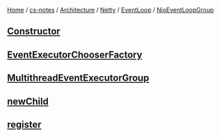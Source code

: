 [Home](https://mengxianbin.github.io) /
[cs-notes](https://mengxianbin.github.io/cs-notes/site) /
[Architecture](https://mengxianbin.github.io/cs-notes/site/Architecture) /
[Netty](https://mengxianbin.github.io/cs-notes/site/Architecture/Netty) /
[EventLoop](https://mengxianbin.github.io/cs-notes/site/Architecture/Netty/EventLoop) /
[NioEventLoopGroup](https://mengxianbin.github.io/cs-notes/site/Architecture/Netty/EventLoop/NioEventLoopGroup)

## [Constructor](https://mengxianbin.github.io/cs-notes/site/Architecture/Netty/EventLoop/NioEventLoopGroup/Constructor)

## [EventExecutorChooserFactory](https://mengxianbin.github.io/cs-notes/site/Architecture/Netty/EventLoop/NioEventLoopGroup/EventExecutorChooserFactory)

## [MultithreadEventExecutorGroup](https://mengxianbin.github.io/cs-notes/site/Architecture/Netty/EventLoop/NioEventLoopGroup/MultithreadEventExecutorGroup)

## [newChild](https://mengxianbin.github.io/cs-notes/site/Architecture/Netty/EventLoop/NioEventLoopGroup/newChild)

## [register](https://mengxianbin.github.io/cs-notes/site/Architecture/Netty/EventLoop/NioEventLoopGroup/register)

